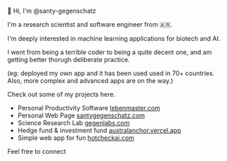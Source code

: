 👋 Hi, I'm @santy-gegenschatz

I'm a research scientist and software engineer from 🇦🇷.

I'm deeply interested in machine learning applications for biotech and AI.

I went from being a terrible coder to being a quite decent one, and am getting better thorugh deliberate practice.

(eg: deployed my own app and it has been used used in 70+ countries. Also, more complex and advanced apps are on the way.)

Check out some of my projects here.
- Personal Productivity Software [lebenmaster.com](https://www.lebenmaster.com)
- Personal Web Page [santygegenschatz.com](https://santygegenschatz.com)
- Science Research Lab [gegenlabs.com](https://www.gegenlabs.com/)
- Hedge fund & investment fund [australanchor.vercel.app](https://australanchor.vercel.app/)
- Simple web app for fun [hotcheckai.com](https://hotcheckai.com)

Feel free to connect
